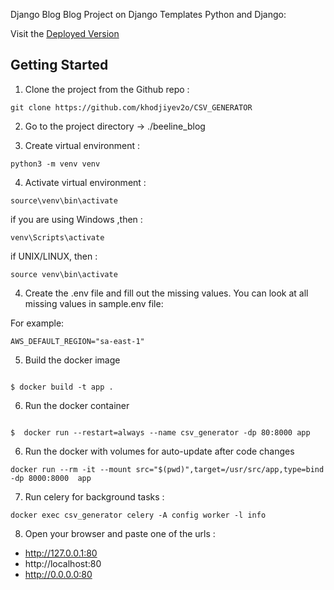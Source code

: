 Django Blog
Blog Project on Django Templates
Python and Django:


Visit the [Deployed Version](http://13.114.193.241/) 

## Getting Started

1. Clone the project from the Github repo :

````
git clone https://github.com/khodjiyev2o/CSV_GENERATOR
````

2. Go to the project directory -> ./beeline_blog

3. Create virtual environment :

````
python3 -m venv venv
````

4. Activate virtual environment  : 

````
source\venv\bin\activate
````

if you are using Windows ,then :

````
venv\Scripts\activate
````
if UNIX/LINUX, then :
````
source venv\bin\activate
````
4. Create the .env file and fill out the missing values. You can look at all missing values in sample.env file:

For example: 
````
AWS_DEFAULT_REGION="sa-east-1"
````
5. Build  the docker image

````

$ docker build -t app .

````
6. Run the docker container

````

$  docker run --restart=always --name csv_generator -dp 80:8000 app 

````
6. Run the docker with volumes for auto-update after code changes
```
docker run --rm -it --mount src="$(pwd)",target=/usr/src/app,type=bind -dp 8000:8000  app

```

7. Run celery for background tasks :
```
docker exec csv_generator celery -A config worker -l info 

```

8. Open your browser and paste one of the urls :

* http://127.0.0.1:80
* http://localhost:80
* http://0.0.0.0:80